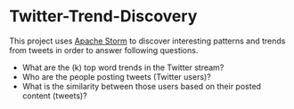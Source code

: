 # Twitter-Trend-Discovery
This project uses [Apache Storm](https://github.com/apache/storm) to discover interesting patterns and trends from tweets in order to answer following questions.

* What are the (k) top word trends in the Twitter stream?
* Who are the people posting tweets (Twitter users)?
* What is the similarity between those users based on their posted content (tweets)?
